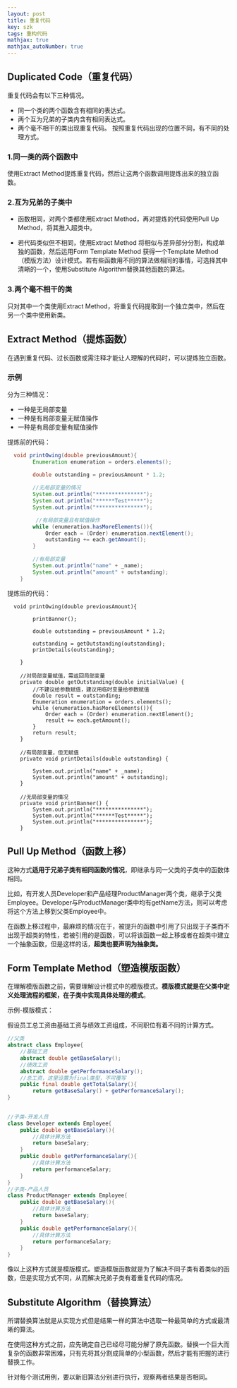 ```yaml
---
layout: post
title: 重复代码
key: szk
tags: 重构代码
mathjax: true
mathjax_autoNumber: true
---
```

## Duplicated Code（重复代码）
重复代码会有以下三种情况。

- 同一个类的两个函数含有相同的表达式。
- 两个互为兄弟的子类内含有相同表达式。
- 两个毫不相干的类出现重复代码。
按照重复代码出现的位置不同，有不同的处理方式。

### 1.同一类的两个函数中
使用Extract Method提炼重复代码，然后让这两个函数调用提炼出来的独立函数。
### 2.互为兄弟的子类中
- 函数相同，对两个类都使用Extract Method，再对提炼的代码使用Pull Up Method，将其推入超类中。

- 若代码类似但不相同，使用Extract Method 将相似与差异部分分割，构成单独的函数，然后运用Form Template Method 获得一个Template Method（模版方法）设计模式。若有些函数用不同的算法做相同的事情，可选择其中清晰的一个，使用Substitute Algorithm替换其他函数的算法。

### 3.两个毫不相干的类
只对其中一个类使用Extract Method，将重复代码提取到一个独立类中，然后在另一个类中使用新类。

## Extract Method（提炼函数）
在遇到重复代码、过长函数或需注释才能让人理解的代码时，可以提炼独立函数。

### 示例
分为三种情况：

- 一种是无局部变量
- 一种是有局部变量无赋值操作
- 一种是有局部变量有赋值操作

提炼前的代码：

```java
  void printOwing(double previousAmount){
        Enumeration enumeration = orders.elements();
        
        double outstanding = previousAmount * 1.2;

        //无局部变量的情况
        System.out.println("***************");
        System.out.println("******Test*****");
        System.out.println("***************");

		 //有局部变量且有赋值操作
        while (enumeration.hasMoreElements()){
            Order each = (Order) enumeration.nextElement();
            outstanding += each.getAmount();
        }

        //有局部变量
        System.out.println("name" + _name);
        System.out.println("amount" + outstanding);
    }
```
提炼后的代码：

```
  void printOwing(double previousAmount){
        
        printBanner();

        double outstanding = previousAmount * 1.2;

        outstanding = getOutstanding(outstanding);
        printDetails(outstanding);
        
    }

    //对局部变量赋值，需返回局部变量
    private double getOutstanding(double initialValue) {
        //不建议给参数赋值，建议用临时变量给参数赋值
        double result = outstanding;
        Enumeration enumeration = orders.elements();
        while (enumeration.hasMoreElements()){
            Order each = (Order) enumeration.nextElement();
            result += each.getAmount();
        }
        return result;
    }

    //有局部变量，但无赋值
    private void printDetails(double outstanding) {
        
        System.out.println("name" + _name);
        System.out.println("amount" + outstanding);
    }

    //无局部变量的情况
    private void printBanner() {
        System.out.println("***************");
        System.out.println("******Test*****");
        System.out.println("***************");
    }
```

## Pull Up Method（函数上移）
这种方式**适用于兄弟子类有相同函数的情况**，即继承与同一父类的子类中的函数体相同。

比如，有开发人员Developer和产品经理ProductManager两个类，继承于父类Employee。Developer与ProductManager类中均有getName方法，则可以考虑将这个方法上移到父类Employee中。

在函数上移过程中，最麻烦的情况在于，被提升的函数中引用了只出现于子类而不出现于超类的特性，若被引用的是函数，可以将该函数一起上移或者在超类中建立一个抽象函数，但是这样的话，**超类也要声明为抽象类。**


## Form Template Method（塑造模版函数）
在理解模版函数之前，需要理解设计模式中的模版模式。**模版模式就是在父类中定义处理流程的框架，在子类中实现具体处理的模式**。

示例-模版模式：

假设员工总工资由基础工资与绩效工资组成，不同职位有着不同的计算方式。

```java
//父类
abstract class Employee{
	//基础工资
	abstract double getBaseSalary();
	//绩效工资
	abstract double getPerformanceSalary();
	//总工资，这里设置为final类型，不可覆写
	public final double getTotalSalary(){
		return getBaseSalary() + getPerformanceSalary();
}
		
```
```java
//子类-开发人员
class Developer extends Employee{
	public double getBaseSalary(){
		//具体计算方法
		return baseSalary;
	}
	public double getPerformanceSalary(){
		//具体计算方法
		return performanceSalary;
	}
}
//子类-产品人员
class ProductManager extends Employee{
	public double getBaseSalary(){
		//具体计算方法
		return baseSalary;
	}
	public double getPerformanceSalary(){
		//具体计算方法
		return performanceSalary;
	}
}
```

像以上这种方式就是模版模式。塑造模版函数就是为了解决不同子类有着类似的函数，但是实现方式不同，从而解决兄弟子类有着重复代码的情况。

## Substitute Algorithm（替换算法）
所谓替换算法就是从实现方式但是结果一样的算法中选取一种最简单的方式或最清晰的算法。

在使用这种方式之前，应先确定自己已经尽可能分解了原先函数。替换一个巨大而复杂的函数非常困难，只有先将其分割成简单的小型函数，然后才能有把握的进行替换工作。

针对每个测试用例，要以新旧算法分别进行执行，观察两者结果是否相同。

